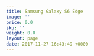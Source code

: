 ```yaml
---
title: Samsung Galaxy S6 Edge
image: ''
price: 0.0
sku: ''
weight: 0.0
layout: page
date: 2017-11-27 16:43:49 +0000
---
```

